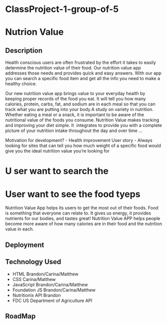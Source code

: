 # ClassProject-1-group-of-5

# Nutrion Value

## Description

Health conscious users are often frustrated by the effort it takes to easily determine the nutrition value of their food. Our nutrition value app addresses those needs and provides quick and easy answers. With our app you can search a specific food item and get all the info you need to make a healthy choice.

Our new nutrition value app brings value to your everyday health by keeping proper records of the food you eat.  It will tell you how many calories, protein, carbs, fat, and sodium are in each meal so that you can track what you are putting into your body.A study on variety in nutrition. Whether eating a meal or a snack, it is important to be aware of the nutritional value of the foods you consume. Nutrition Value makes tracking and improving your diet simple. It  integrates  to provide you with a complete picture of your nutrition intake throughout the day and over time ...



Motivation for development? - Health improvement 
User story - Always looking for sites that can tell you how much weight of a specific food would give you the ideal nutrition value you’re looking for
# U ser want to search the 

# User want to see the food tyeps 
Nutrition Value App helps its users to get the most out of their foods.
Food is something that everyone can relate to. It gives us energy, it provides nutrients for our bodies, and tastes great! Nutrition Value APP helps people become more aware of how many calories are in their food and the nutrition value in each.


## Deployment

## Technology Used

- HTML   Brandon/Carina/Matthew
- CSS    Carina/Matthew
- JavaScript     Brandon/Carina/Matthew
- Foundation JS     Brandon/Carina/Matthew
- Nutritionix API Brandon
- FDC US Department of Agriculture API

## RoadMap
